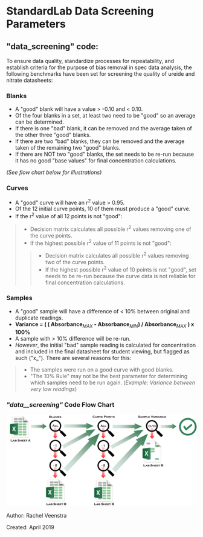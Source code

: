 # StandardLab Data Screening Parameters


## **"data_screening" code:**

To ensure data quality, standardize processes for repeatability, and establish criteria for the purpose of bias removal in spec data analysis, the following benchmarks have been set for screening the quality of ureide and nitrate datasheets:

### Blanks
- A "good" blank will have a value > -0.10 and < 0.10.
- Of the four blanks in a set, at least two need to be "good" so an average can be determined.
- If there is one "bad" blank, it can be removed and the average taken of the other three "good" blanks.
- If there are two "bad" blanks, they can be removed and the average taken of the remaining two "good" blanks.
- If there are NOT two "good" blanks, the set needs to be re-run because it has no good "base values" for final concentration calculations.

_(See flow chart below for illustrations)_


### Curves
- A "good" curve will have an r<sup>2</sup> value > 0.95.
- Of the 12 initial curve points, 10 of them must produce a "good" curve.
- If the r<sup>2</sup> value of all 12 points is not "good": 
>- Decision matrix calculates all possible r<sup>2</sup> values removing one of the curve points.
>- If the highest possible r<sup>2</sup> value of 11 points is not "good":
>>- Decision matrix calculates all possible r<sup>2</sup> values removing two of the curve points.
>>- If the highest possible r<sup>2</sup> value of 10 points is not "good", set needs to be re-run because the curve data is not reliable for final concentration calculations.

### Samples
- A "good" sample will have a difference of < 10% between original and duplicate readings.
- **Variance = ( ( Absorbance**<sub>*MAX*</sub> **- Absorbance**<sub>*MIN*</sub>**) / Absorbance**<sub>*MAX*</sub> **) x 100%**
- A sample with > 10% difference will be re-run.
- _However_, the initial "bad" sample reading is calculated for concentration and included in the final datasheet for student viewing, but flagged as such ("x_"). There are several reasons for this:
>- The samples were run on a good curve with good blanks.
>- "The 10% Rule" may not be the best parameter for determining which samples need to be run again. (*Example: Variance between very low readings*)


### ***"data__screening"* Code Flow Chart**

![alt text](https://github.com/Rachel-Veenstra/StandardLab/blob/master/Additional_Documentation/data_screening_work_flow.png "data-screening Code Flow Chart")

Author: Rachel Veenstra

Created: April 2019
